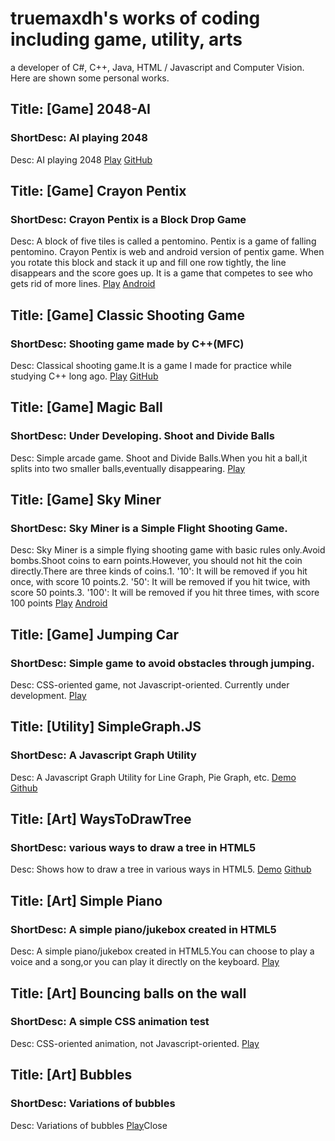 # truemaxdh's works of coding including game, utility, arts
a developer of C#, C++, Java, HTML / Javascript and Computer Vision.
Here are shown some personal works.


## Title: [Game] 2048-AI
### ShortDesc: AI playing 2048
 Desc: AI playing 2048
 <a href="https://truemaxdh.github.io/2048-AI/">Play</a>
 <a href="https://github.com/truemaxdh/2048-AI">GitHub</a>

## Title: [Game] Crayon Pentix
### ShortDesc: Crayon Pentix is a Block Drop Game
 Desc: A block of five tiles is called a pentomino. Pentix is a game of falling pentomino. Crayon Pentix is web and android version of pentix game. When you rotate this block and stack it up and fill one row tightly, the line disappears and the score goes up. It is a game that competes to see who gets rid of more lines.
 <a href="https://truemaxdh.github.io/EnjoyCoding/game_pentix/www/">Play</a>
 <a href="https://play.google.com/store/apps/details?id=com.pgmaru.SimplePentix">Android</a>

## Title: [Game] Classic Shooting Game
### ShortDesc: Shooting game made by C++(MFC)
 Desc: Classical shooting game.It is a game I made for practice while studying C++ long ago.
 <a href="https://github.com/truemaxdh/MFC_ShootingGame/blob/master/Release/ShootingGame.exe?raw=true">Play</a>
 <a href="https://github.com/truemaxdh/MFC_ShootingGame/">GitHub</a>

## Title: [Game] Magic Ball
### ShortDesc: Under Developing. Shoot and Divide Balls
 Desc: Simple arcade game. Shoot and Divide Balls.When you hit a ball,it splits into two smaller balls,eventually disappearing.
 <a href="https://truemaxdh.github.io/EnjoyCoding/game_magic_bouncing_ball/">Play</a>

## Title: [Game] Sky Miner
### ShortDesc: Sky Miner is a Simple Flight Shooting Game.
 Desc: Sky Miner is a simple flying shooting game with basic rules only.Avoid bombs.Shoot coins to earn points.However, you should not hit the coin directly.There are three kinds of coins.1. '10': It will be removed if you hit once, with score 10 points.2. '50': It will be removed if you hit twice, with score 50 points.3. '100': It will be removed if you hit three times, with score 100 points
 <a href="https://truemaxdh.github.io/EnjoyCoding/game_shooting/www/">Play</a>
 <a href="https://play.google.com/store/apps/details?id=com.pgmaru.ShootingDream">Android</a>

## Title: [Game] Jumping Car
### ShortDesc: Simple game to avoid obstacles through jumping.
 Desc: CSS-oriented game, not Javascript-oriented. Currently under development.
 <a href="https://truemaxdh.github.io/EnjoyCoding/game_hscroll_car/">Play</a>

## Title: [Utility] SimpleGraph.JS
### ShortDesc: A Javascript Graph Utility
 Desc: A Javascript Graph Utility for Line Graph, Pie Graph, etc.
 <a href="https://truemaxdh.github.io/simpleGraph.js/">Demo</a>
 <a href="https://github.com/truemaxdh/simpleGraph.js">Github</a>

## Title: [Art] WaysToDrawTree
### ShortDesc: various ways to draw a tree in HTML5
 Desc: Shows how to draw a tree in various ways in HTML5.
 <a href="https://truemaxdh.github.io/WaysToDrawTree/">Demo</a>
 <a href="https://github.com/truemaxdh/WaysToDrawTree">Github</a>

## Title: [Art] Simple Piano
### ShortDesc: A simple piano/jukebox created in HTML5
 Desc: A simple piano/jukebox created in HTML5.You can choose to play a voice and a song,or you can play it directly on the keyboard.
 <a href="https://truemaxdh.github.io/SimplePiano/">Play</a>

## Title: [Art] Bouncing balls on the wall
### ShortDesc: A simple CSS animation test
 Desc: CSS-oriented animation, not Javascript-oriented.
 <a href="https://truemaxdh.github.io/EnjoyCoding/lab_straight-bouncing_balls/">Play</a>

## Title: [Art] Bubbles
### ShortDesc: Variations of bubbles
 Desc: Variations of bubbles
 <a href="https://truemaxdh.github.io/Bubbles/">Play</a></li><a onclick="showStaticCont();">Close</a></ul>
